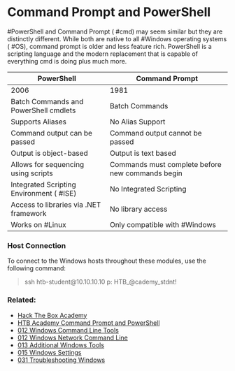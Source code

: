 # Command Prompt and PowerShell

#PowerShell and Command Prompt ( #cmd) may seem similar but they are distinctly different. While both are native to all #Windows operating systems ( #OS), command prompt is older and less feature rich. PowerShell is a scripting language and the modern replacement that is capable of everything cmd is doing plus much more.

| PowerShell | Command Prompt |
| ---- | ---- |
| 2006 | 1981 |
| Batch Commands and PowerShell cmdlets | Batch Commands |
| Supports Aliases | No Alias Support |
| Command output can be passed | Command output cannot be passed |
| Output is object-based | Output is text based |
| Allows for sequencing using scripts | Commands must complete before new commands begin |
| Integrated Scripting Environment ( #ISE) | No Integrated Scripting |
| Access to libraries via .NET framework | No library access |
| Works on #Linux | Only compatible with #Windows |
### Host Connection

To connect to the Windows hosts throughout these modules, use the following command:

>ssh htb-student\@10.10.10.10 
>p: HTB_\@cademy_stdnt!

### Related:

- [Hack The Box Academy](https://academy.hackthebox.com/ 'hack the box academy home page')
- [HTB Academy Command Prompt and PowerShell](https://academy.hackthebox.com/module/167/section/1604 'HTB academy PowerShell and Command Prompt')
- [012 Windows Command Line Tools](012%20Windows%20Command%20Line%20Tools.md)
- [012 Windows Network Command Line](012%20Windows%20Network%20Command%20Line.md)
- [013 Additional Windows Tools](013%20Additional%20Windows%20Tools.md)
- [015 Windows Settings](015%20Windows%20Settings.md)
- [031 Troubleshooting Windows](031%20Troubleshooting%20Windows.md)